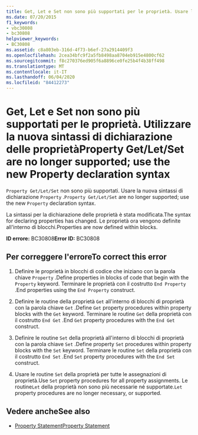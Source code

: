 ```yaml
---
title: Get, Let e Set non sono più supportati per le proprietà. Usare la nuova sintassi di dichiarazione delle proprietà
ms.date: 07/20/2015
f1_keywords:
- vbc30808
- bc30808
helpviewer_keywords:
- BC30808
ms.assetid: c8a803eb-316d-4f73-b6ef-27a2914409f3
ms.openlocfilehash: 2cea34bfc9f2a5fb8498aa8704eb915e4800cf62
ms.sourcegitcommit: f8c270376ed905f6a8896ce0fe25b4f4b38ff498
ms.translationtype: MT
ms.contentlocale: it-IT
ms.lasthandoff: 06/04/2020
ms.locfileid: "84412273"
---
```

# <a name="property-getletset-are-no-longer-supported-use-the-new-property-declaration-syntax"></a><span data-ttu-id="1b0a3-102">Get, Let e Set non sono più supportati per le proprietà. Utilizzare la nuova sintassi di dichiarazione delle proprietà</span><span class="sxs-lookup"><span data-stu-id="1b0a3-102">Property Get/Let/Set are no longer supported; use the new Property declaration syntax</span></span>
<span data-ttu-id="1b0a3-103">`Property Get/Let/Set` non sono più supportati. Usare la nuova sintassi di dichiarazione `Property` .</span><span class="sxs-lookup"><span data-stu-id="1b0a3-103">`Property Get/Let/Set` are no longer supported; use the new `Property` declaration syntax.</span></span>  
  
 <span data-ttu-id="1b0a3-104">La sintassi per la dichiarazione delle proprietà è stata modificata.</span><span class="sxs-lookup"><span data-stu-id="1b0a3-104">The syntax for declaring properties has changed.</span></span> <span data-ttu-id="1b0a3-105">Le proprietà ora vengono definite all'interno di blocchi.</span><span class="sxs-lookup"><span data-stu-id="1b0a3-105">Properties are now defined within blocks.</span></span>  
  
 <span data-ttu-id="1b0a3-106">**ID errore:** BC30808</span><span class="sxs-lookup"><span data-stu-id="1b0a3-106">**Error ID:** BC30808</span></span>  
  
## <a name="to-correct-this-error"></a><span data-ttu-id="1b0a3-107">Per correggere l'errore</span><span class="sxs-lookup"><span data-stu-id="1b0a3-107">To correct this error</span></span>  
  
1. <span data-ttu-id="1b0a3-108">Definire le proprietà in blocchi di codice che iniziano con la parola chiave `Property` .</span><span class="sxs-lookup"><span data-stu-id="1b0a3-108">Define properties in blocks of code that begin with the `Property` keyword.</span></span> <span data-ttu-id="1b0a3-109">Terminare le proprietà con il costrutto `End Property` .</span><span class="sxs-lookup"><span data-stu-id="1b0a3-109">End properties using the `End Property` construct.</span></span>  
  
2. <span data-ttu-id="1b0a3-110">Definire le routine della proprietà `Get` all'interno di blocchi di proprietà con la parola chiave `Get` .</span><span class="sxs-lookup"><span data-stu-id="1b0a3-110">Define `Get` property procedures within property blocks with the `Get` keyword.</span></span> <span data-ttu-id="1b0a3-111">Terminare le routine `Get` della proprietà con il costrutto `End Get` .</span><span class="sxs-lookup"><span data-stu-id="1b0a3-111">End `Get` property procedures with the `End Get` construct.</span></span>  
  
3. <span data-ttu-id="1b0a3-112">Definire le routine `Set` della proprietà all'interno di blocchi di proprietà con la parola chiave `Set` .</span><span class="sxs-lookup"><span data-stu-id="1b0a3-112">Define property `Set` procedures within property blocks with the `Set` keyword.</span></span> <span data-ttu-id="1b0a3-113">Terminare le routine `Set` della proprietà con il costrutto `End Set` .</span><span class="sxs-lookup"><span data-stu-id="1b0a3-113">End `Set` property procedures with the `End Set` construct.</span></span>  
  
4. <span data-ttu-id="1b0a3-114">Usare le routine `Set` della proprietà per tutte le assegnazioni di proprietà.</span><span class="sxs-lookup"><span data-stu-id="1b0a3-114">Use `Set` property procedures for all property assignments.</span></span> <span data-ttu-id="1b0a3-115">Le routine`Let` della proprietà non sono più necessarie né supportate.</span><span class="sxs-lookup"><span data-stu-id="1b0a3-115">`Let` property procedures are no longer necessary, or supported.</span></span>  
  
## <a name="see-also"></a><span data-ttu-id="1b0a3-116">Vedere anche</span><span class="sxs-lookup"><span data-stu-id="1b0a3-116">See also</span></span>

- [<span data-ttu-id="1b0a3-117">Property Statement</span><span class="sxs-lookup"><span data-stu-id="1b0a3-117">Property Statement</span></span>](../language-reference/statements/property-statement.md)
